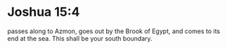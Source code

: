 # Joshua 15:4

passes along to Azmon, goes out by the Brook of Egypt, and comes to its end at the sea. This shall be your south boundary.
